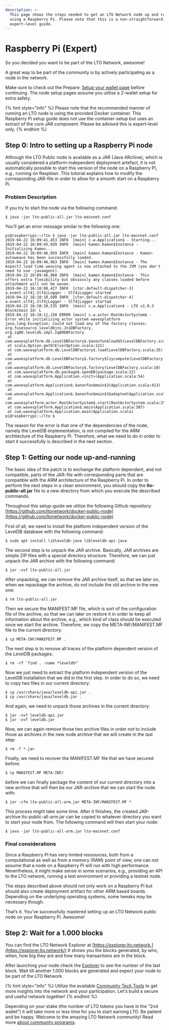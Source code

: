 ```yaml
---
description: >-
  This page shows the steps needed to get an LTO Network node up and running
  using a Raspberry Pi. Please note that this is a non-straightforward,
  expert-level guide.
---
```


# Raspberry Pi (Expert)

So you decided you want to be part of the LTO Network, awesome!

A great way to be part of the community is by actively participating as a node in the network.

Make sure to check out the Prepare: [Setup your wallet page](../../../tutorials/mining/prepare-setup-your-wallet.md) before continuing. The node setup pages assume you utilise a 2-wallet setup for extra safety.

{% hint style="info" %}
Please note that the recommended manner of running an LTO node is using the provided Docker container. This Raspberry Pi setup guide does not use the container-setup but uses an extract of the core JAR component. Please be advised this is expert-level only.
{% endhint %}

## **Step 0:** Intro to setting up a **Raspberry Pi node**

Although the LTO Public node is available as a JAR (Java ARchive), which is usually considered a platform-independent deployment artefact, it is not automatically possible to start this version of the node on a Raspberry PI, e.g., running on Raspbian. This tutorial explains how to modify the corresponding JAR-file in order to allow for a smooth start on a Raspberry Pi.

### **Problem Description**

If you try to start the node via the following command:

```
$ java -jar lto-public-all.jar lto-mainnet.conf
```

You’ll get an error message similar to the following one:

```
pi@raspberrypi:~/lto $ java -jar lto-public-all.jar lto-mainnet.conf
2019-04-22 16:09:41,453 INFO  [main] c.w.Application$ - Starting...
2019-04-22 16:09:45,939 INFO  [main] kamon.Kamon$Instance - Initializing Kamon...
2019-04-22 16:09:46,959 INFO  [main] kamon.Kamon$Instance - Kamon-autoweave has been successfully loaded.
2019-04-22 16:09:46,963 INFO  [main] kamon.Kamon$Instance - The AspectJ load time weaving agent is now attached to the JVM (you don't need to use -javaagent).
2019-04-22 16:09:46,968 INFO  [main] kamon.Kamon$Instance - This offers extra flexibility but obviously any classes loaded before attachment will not be woven.
2019-04-22 16:10:08,427 INFO  [ctor.default-dispatcher-3] a.event.slf4j.Slf4jLogger - Slf4jLogger started
2019-04-22 16:10:10,500 INFO  [ctor.default-dispatcher-4] a.event.slf4j.Slf4jLogger - Slf4jLogger started
2019-04-22 16:10:10,535 INFO  [main] c.w.Application$ - LTO v1.0.3 Blockchain Id: L
2019-04-22 16:10:11,158 ERROR [main] c.w.actor.RootActorSystem$ - Error while initializing actor system wavesplatform
java.lang.Exception: Could not load any of the factory classes: org.fusesource.leveldbjni.JniDBFactory, org.iq80.leveldb.impl.Iq80DBFactory
 at com.wavesplatform.db.LevelDBFactory$.$anonfun$load$5(LevelDBFactory.scala:35)
 at scala.Option.getOrElse(Option.scala:121)
 at com.wavesplatform.db.LevelDBFactory$.load(LevelDBFactory.scala:35)
 at com.wavesplatform.db.LevelDBFactory$.factory$lzycompute(LevelDBFactory.scala:10)
 at com.wavesplatform.db.LevelDBFactory$.factory(LevelDBFactory.scala:10)
 at com.wavesplatform.db.package$.openDB(package.scala:22)
 at com.wavesplatform.Application.<init>(Application.scala:54)
 at com.wavesplatform.Application$.$anonfun$main$3(Application.scala:413)
 at com.wavesplatform.Application$.$anonfun$main$3$adapted(Application.scala:387)
 at com.wavesplatform.actor.RootActorSystem$.start(RootActorSystem.scala:25)
 at com.wavesplatform.Application$.main(Application.scala:387)
 at com.wavesplatform.Application.main(Application.scala)
pi@raspberrypi:~/lto $
```

The reason for the error is that one of the dependencies of the node, namely the LevelDB implementation, is not compiled for the ARM architecture of the Raspberry Pi. Therefore, what we need to do in order to start it successfully is described in the next section.

## **Step 1: Getting our node up-and-running**

The basic idea of the patch is to exchange the platform dependent, and not compatible, parts of the JAR-file with corresponding parts that are compatible with the ARM architecture of the Raspberry Pi. In order to perform the next steps in a clean environment, you should copy the **lto-public-all.jar** file to a new directory from which you execute the described commands.

Throughout this setup-guide we utilize the following Github repository: [https://github.com/ltonetwork/docker-public-node](https://github.com/ltonetwork/docker-public-node)

First of all, we need to install the platform independent version of the LevelDB database with the following command:

```
$ sudo apt install libleveldb-java libleveldb-api-java
```

The second step is to unpack the JAR archive. Basically, JAR archives are simple ZIP files with a special directory structure. Therefore, we can just unpack the JAR archive with the following command:

```
$ jar -xvf lto-public-all.jar
```

After unpacking, we can remove the JAR archive itself, so that we later on, when we repackage the archive, do not include the old archive in the new one:

```
$ rm lto-public-all.jar
```

Then we secure the MANIFEST.MF file, which is sort of the configuration file of the archive, so that we can later on restore it in order to keep all information about the archive, e.g., which kind of class should be executed once we start the archive. Therefore, we copy the META-INF/MANIFEST.MF file to the current directory:

```
$ cp META-INF/MANIFEST.MF .
```

The next step is to remove all traces of the platform dependent version of the LevelDB packages:

```
$ rm -rf `find . -name *leveldb*`
```

Now we just need to extract the platform independent version of the LevelDB installation that we did in the first step. In order to do so, we need to copy two files in our current directory:

```
$ cp /usr/share/java/leveldb-api.jar .
$ cp /usr/share/java/leveldb.jar .
```

And again, we need to unpack those archives in the current directory:

```
$ jar -xvf leveldb-api.jar
$ jar -xvf leveldb.jar
```

Now, we can again remove those two archive files in order not to include those as archives in the new node archive that we will create in the last step:

```
$ rm -f *.jar
```

Finally, we need to recover the MANIFEST.MF file that we have secured before:

```
$ cp MANIFEST.MF META-INF/
```

before we can finally package the content of our current directory into a new archive that will then be our JAR-archive that we can start the node with:

```
$ jar -cfm lto-public-all-arm.jar META-INF/MANIFEST.MF *
```

This process might take some time. After it finishes, the created JAR-archive lto-public-all-arm.jar can be copied to whatever directory you want to start your node from. The following command will then start your node:

```
$ java -jar lto-public-all-arm.jar lto-mainnet.conf
```

### Final considerations

Since a Raspberry Pi has very limited ressources, both from a computational as well as from a memory (RAM) point of view, one can not assume that a node on a Raspberry Pi will run with high performance. Nevertheless, it might make sense in some scenarios, e.g., providing an API to the LTO network, running a test environment or providing a testnet node.

The steps described above should not only work on a Raspberry Pi but should also create deployment artifact for other ARM based boards. Depending on the underlying operating systems, some tweaks may be necessary though.

That’s it. You’ve successfully mastered setting up an LTO Network public node on your Raspberry Pi. Awesome!

## **Step 2: Wait for a 1.000 blocks**

You can find the LTO Network Explorer at [https://explorer.lto.network.](https://explorer.lto.network/) It shows you the blocks generated, by who, when, how big they are and how many transactions are in the block.

After launching your node check the [Explorer](https://explorer.lto.network) to see the number of the last block. Wait till another 1.000 blocks are generated and expect your node to be part of the LTO Network.

{% hint style="info" %}
Utilize the available [Community Tech Tools](https://blog.lto.network/distributed-workforce-community-dao-level-up/#tech-lab) to get more insights into the network and your participation. Let's build a secure and useful network together!
{% endhint %}

Depending on your stake (the number of LTO tokens you have in the “2nd wallet”) it will take more or less time for you to start earning LTO. Be patient and be happy. Welcome to the amazing LTO Network community! Read more [about community programs](https://blog.lto.network/distributed-workforce-community-dao-level-up/).
